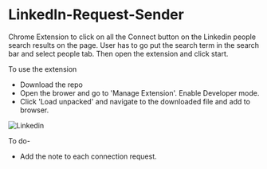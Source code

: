 # LinkedIn-Request-Sender
Chrome Extension to click on all the Connect button on the Linkedin people search results on the page. User has to go put the search term in the search bar and select people tab. Then open the extension and click start. 

To use the extension
- Download the repo
- Open the brower and go to 'Manage Extension'. Enable Developer mode.
- Click 'Load unpacked' and navigate to the downloaded file and add to browser. 

![Linkedin](https://user-images.githubusercontent.com/16506904/225094369-10cb42e9-078e-4f6d-9cfb-74ef535360a4.gif)

To do-
- Add the note to each connection request. 
